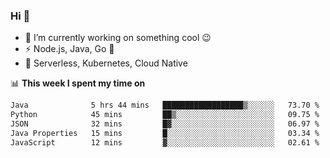 ### Hi 👋

<!--
**nodejh/nodejh** is a ✨ _special_ ✨ repository because its `README.md` (this file) appears on your GitHub profile.

Here are some ideas to get you started:

- 🔭 I’m currently working on ...
- 🌱 I’m currently learning ...
- 👯 I’m looking to collaborate on ...
- 🤔 I’m looking for help with ...
- 💬 Ask me about ...
- 📫 How to reach me: ...
- 😄 Pronouns: ...
- ⚡ Fun fact: ...
-->

- 🔭 I’m currently working on something cool :wink:
- ⚡ Node.js, Java, Go :thought_balloon:
- 🤖 Serverless, Kubernetes, Cloud Native

📊 **This week I spent my time on**

<!--START_SECTION:waka-->

```txt
Java              5 hrs 44 mins   ██████████████████▒░░░░░░   73.70 %
Python            45 mins         ██▒░░░░░░░░░░░░░░░░░░░░░░   09.75 %
JSON              32 mins         █▓░░░░░░░░░░░░░░░░░░░░░░░   06.97 %
Java Properties   15 mins         █░░░░░░░░░░░░░░░░░░░░░░░░   03.34 %
JavaScript        12 mins         ▓░░░░░░░░░░░░░░░░░░░░░░░░   02.61 %
```

<!--END_SECTION:waka-->


<!--
:traffic_light: **Visitors**

![visitors](https://visitor-badge.glitch.me/badge?page_id=nodejh.nodejh)
-->
